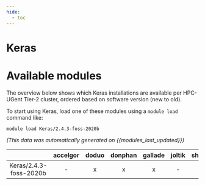 ```yaml
---
hide:
  - toc
---
```


Keras
=====

# Available modules


The overview below shows which Keras installations are available per HPC-UGent Tier-2 cluster, ordered based on software version (new to old).

To start using Keras, load one of these modules using a `module load` command like:

```shell
module load Keras/2.4.3-foss-2020b
```

*(This data was automatically generated on {{modules_last_updated}})*  

| |accelgor|doduo|donphan|gallade|joltik|shinx|skitty|
| :---: | :---: | :---: | :---: | :---: | :---: | :---: | :---: |
|Keras/2.4.3-foss-2020b|-|x|x|x|-|-|-|
